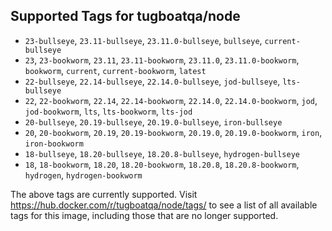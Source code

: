 ## Supported Tags for tugboatqa/node

* `23-bullseye`, `23.11-bullseye`, `23.11.0-bullseye`, `bullseye`, `current-bullseye`
* `23`, `23-bookworm`, `23.11`, `23.11-bookworm`, `23.11.0`, `23.11.0-bookworm`, `bookworm`, `current`, `current-bookworm`, `latest`
* `22-bullseye`, `22.14-bullseye`, `22.14.0-bullseye`, `jod-bullseye`, `lts-bullseye`
* `22`, `22-bookworm`, `22.14`, `22.14-bookworm`, `22.14.0`, `22.14.0-bookworm`, `jod`, `jod-bookworm`, `lts`, `lts-bookworm`, `lts-jod`
* `20-bullseye`, `20.19-bullseye`, `20.19.0-bullseye`, `iron-bullseye`
* `20`, `20-bookworm`, `20.19`, `20.19-bookworm`, `20.19.0`, `20.19.0-bookworm`, `iron`, `iron-bookworm`
* `18-bullseye`, `18.20-bullseye`, `18.20.8-bullseye`, `hydrogen-bullseye`
* `18`, `18-bookworm`, `18.20`, `18.20-bookworm`, `18.20.8`, `18.20.8-bookworm`, `hydrogen`, `hydrogen-bookworm`

The above tags are currently supported. Visit https://hub.docker.com/r/tugboatqa/node/tags/ to see a list of all available tags for this image, including those that are no longer supported.
